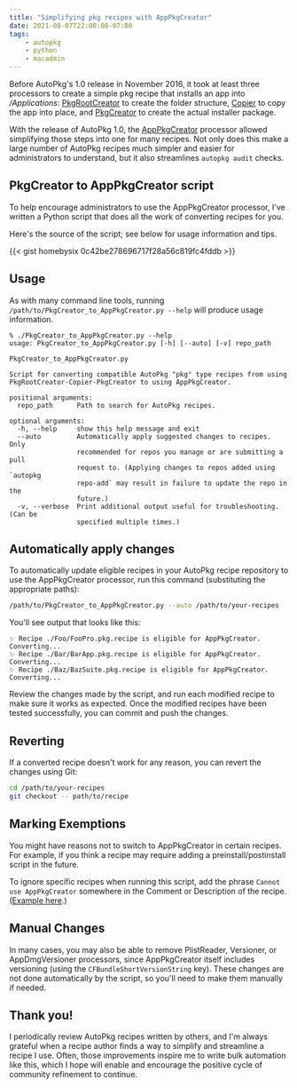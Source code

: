 ```yaml
---
title: "Simplifying pkg recipes with AppPkgCreator"
date: 2021-08-07T22:00:00-07:00
tags:
    - autopkg
    - python
    - macadmin
---
```


Before AutoPkg's 1.0 release in November 2016, it took at least three processors to create a simple pkg recipe that installs an app into _/Applications_: [PkgRootCreator](https://github.com/autopkg/autopkg/wiki/Processor-PkgRootCreator) to create the folder structure, [Copier](https://github.com/autopkg/autopkg/wiki/Processor-Copier) to copy the app into place, and [PkgCreator](https://github.com/autopkg/autopkg/wiki/Processor-PkgCreator) to create the actual installer package.

With the release of AutoPkg 1.0, the [AppPkgCreator](https://github.com/autopkg/autopkg/wiki/Processor-AppPkgCreator) processor allowed simplifying those steps into one for many recipes. Not only does this make a large number of AutoPkg recipes much simpler and easier for administrators to understand, but it also streamlines `autopkg audit` checks.

## PkgCreator to AppPkgCreator script

To help encourage administrators to use the AppPkgCreator processor, I've written a Python script that does all the work of converting recipes for you.

Here's the source of the script; see below for usage information and tips.

{{< gist homebysix 0c42be278696717f28a56c819fc4fddb >}}

## Usage

As with many command line tools, running `/path/to/PkgCreator_to_AppPkgCreator.py --help` will produce usage information.

```
% ./PkgCreator_to_AppPkgCreator.py --help
usage: PkgCreator_to_AppPkgCreator.py [-h] [--auto] [-v] repo_path

PkgCreator_to_AppPkgCreator.py

Script for converting compatible AutoPkg "pkg" type recipes from using
PkgRootCreator-Copier-PkgCreator to using AppPkgCreator.

positional arguments:
  repo_path      Path to search for AutoPkg recipes.

optional arguments:
  -h, --help     show this help message and exit
  --auto         Automatically apply suggested changes to recipes. Only
                 recommended for repos you manage or are submitting a pull
                 request to. (Applying changes to repos added using `autopkg
                 repo-add` may result in failure to update the repo in the
                 future.)
  -v, --verbose  Print additional output useful for troubleshooting. (Can be
                 specified multiple times.)
```

## Automatically apply changes

To automatically update eligible recipes in your AutoPkg recipe repository to use the AppPkgCreator processor, run this command (substituting the appropriate paths):

```sh
/path/to/PkgCreator_to_AppPkgCreator.py --auto /path/to/your-recipes
```

You'll see output that looks like this:

```
✨ Recipe ./Foo/FooPro.pkg.recipe is eligible for AppPkgCreator. Converting...
✨ Recipe ./Bar/BarApp.pkg.recipe is eligible for AppPkgCreator. Converting...
✨ Recipe ./Baz/BazSuite.pkg.recipe is eligible for AppPkgCreator. Converting...
```

Review the changes made by the script, and run each modified recipe to make sure it works as expected. Once the modified recipes have been tested successfully, you can commit and push the changes.

## Reverting

If a converted recipe doesn't work for any reason, you can revert the changes using Git:

```sh
cd /path/to/your-recipes
git checkout -- path/to/recipe
```

## Marking Exemptions

You might have reasons not to switch to AppPkgCreator in certain recipes. For example, if you think a recipe may require adding a preinstall/postinstall script in the future.

To ignore specific recipes when running this script, add the phrase `Cannot use AppPkgCreator` somewhere in the Comment or Description of the recipe. ([Example here](https://github.com/autopkg/homebysix-recipes/blob/0de744cca186faa592ea1ef891872deff50ce94e/ShirtPocket/SuperDuper.pkg.recipe#L5-L6).)

## Manual Changes

In many cases, you may also be able to remove PlistReader, Versioner, or AppDmgVersioner processors, since AppPkgCreator itself includes versioning (using the `CFBundleShortVersionString` key). These changes are not done automatically by the script, so you'll need to make them manually if needed.

## Thank you!

I periodically review AutoPkg recipes written by others, and I'm always grateful when a recipe author finds a way to simplify and streamline a recipe I use. Often, those improvements inspire me to write bulk automation like this, which I hope will enable and encourage the positive cycle of community refinement to continue.
